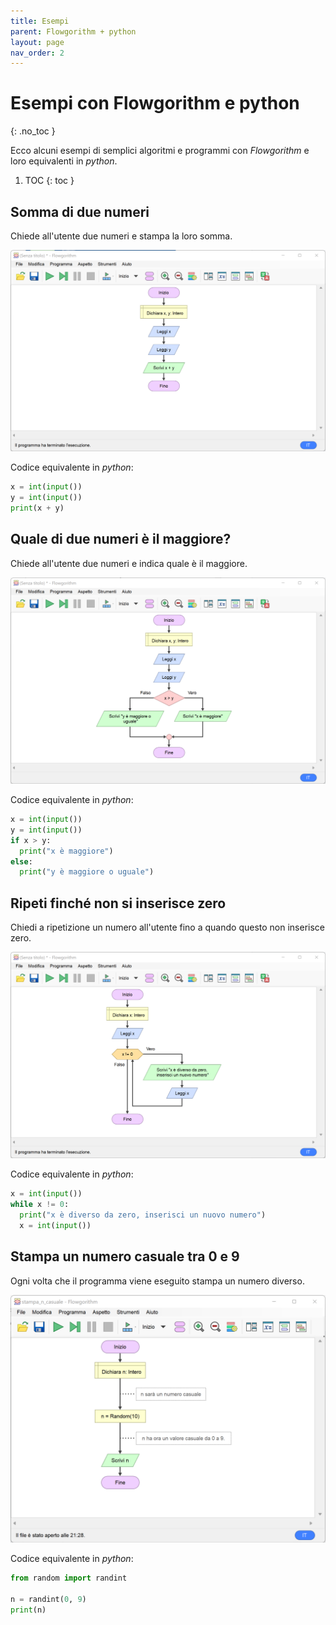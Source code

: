 ```yaml
---
title: Esempi
parent: Flowgorithm + python
layout: page
nav_order: 2
---
```


# Esempi con Flowgorithm e python
{: .no_toc }

Ecco alcuni esempi di semplici algoritmi e programmi con _Flowgorithm_ e loro equivalenti in _python_.

1. TOC
{: toc }

## Somma di due numeri

Chiede all'utente due numeri e stampa la loro somma.

![](somma.png)

Codice equivalente in _python_:

```python
x = int(input())
y = int(input())
print(x + y)
```

## Quale di due numeri è il maggiore?

Chiede all'utente due numeri e indica quale è il maggiore.

![](maggiore.png)

Codice equivalente in _python_:

```python
x = int(input())
y = int(input())
if x > y:
  print("x è maggiore")
else:
  print("y è maggiore o uguale")
```

## Ripeti finché non si inserisce zero

Chiedi a ripetizione un numero all'utente fino a quando questo non inserisce zero.

![](ripeti.png)

Codice equivalente in _python_:

```python
x = int(input())
while x != 0:
  print("x è diverso da zero, inserisci un nuovo numero")
  x = int(input())
```

## Stampa un numero casuale tra 0 e 9

Ogni volta che il programma viene eseguito stampa un numero diverso.

![](casuale.png)

Codice equivalente in _python_:

```python
from random import randint

n = randint(0, 9)
print(n)
```
